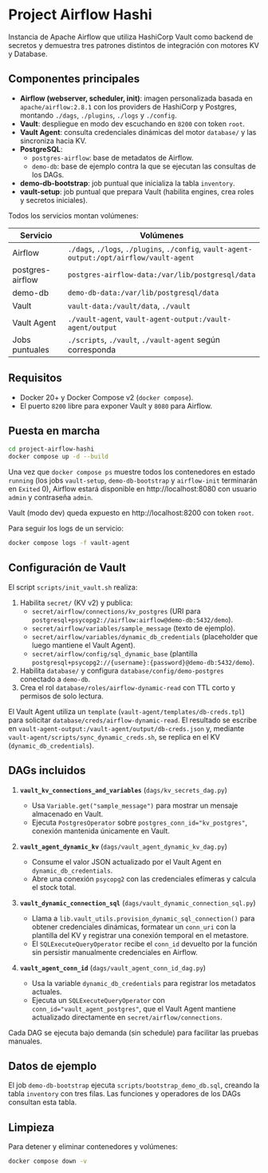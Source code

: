 # Project Airflow Hashi

Instancia de Apache Airflow que utiliza HashiCorp Vault como backend de secretos y
demuestra tres patrones distintos de integración con motores KV y Database.

## Componentes principales

- **Airflow (webserver, scheduler, init)**: imagen personalizada basada en `apache/airflow:2.8.1`
  con los providers de HashiCorp y Postgres, montando `./dags`, `./plugins`, `./logs` y `./config`.
- **Vault**: despliegue en modo dev escuchando en `8200` con token `root`.
- **Vault Agent**: consulta credenciales dinámicas del motor `database/` y las sincroniza hacia KV.
- **PostgreSQL**:
  - `postgres-airflow`: base de metadatos de Airflow.
  - `demo-db`: base de ejemplo contra la que se ejecutan las consultas de los DAGs.
- **demo-db-bootstrap**: job puntual que inicializa la tabla `inventory`.
- **vault-setup**: job puntual que prepara Vault (habilita engines, crea roles y secretos iniciales).

Todos los servicios montan volúmenes:

| Servicio               | Volúmenes                                                                              |
|------------------------|----------------------------------------------------------------------------------------|
| Airflow                | `./dags`, `./logs`, `./plugins`, `./config`, `vault-agent-output:/opt/airflow/vault-agent` |
| postgres-airflow       | `postgres-airflow-data:/var/lib/postgresql/data`                                      |
| demo-db                | `demo-db-data:/var/lib/postgresql/data`                                                |
| Vault                  | `vault-data:/vault/data`, `./vault`                                                    |
| Vault Agent            | `./vault-agent`, `vault-agent-output:/vault-agent/output`                              |
| Jobs puntuales         | `./scripts`, `./vault`, `./vault-agent` según corresponda                              |

## Requisitos

- Docker 20+ y Docker Compose v2 (`docker compose`).
- El puerto `8200` libre para exponer Vault y `8080` para Airflow.

## Puesta en marcha

```bash
cd project-airflow-hashi
docker compose up -d --build
```

Una vez que `docker compose ps` muestre todos los contenedores en estado `running`
(los jobs `vault-setup`, `demo-db-bootstrap` y `airflow-init` terminarán en `Exited` 0),
Airflow estará disponible en http://localhost:8080 con usuario `admin` y contraseña `admin`.

Vault (modo dev) queda expuesto en http://localhost:8200 con token `root`.

Para seguir los logs de un servicio:

```bash
docker compose logs -f vault-agent
```

## Configuración de Vault

El script `scripts/init_vault.sh` realiza:

1. Habilita `secret/` (KV v2) y publica:
   - `secret/airflow/connections/kv_postgres` (URI para `postgresql+psycopg2://airflow:airflow@demo-db:5432/demo`).
   - `secret/airflow/variables/sample_message` (texto de ejemplo).
   - `secret/airflow/variables/dynamic_db_credentials` (placeholder que luego mantiene el Vault Agent).
   - `secret/airflow/config/sql_dynamic_base` (plantilla `postgresql+psycopg2://{username}:{password}@demo-db:5432/demo`).
2. Habilita `database/` y configura `database/config/demo-postgres` conectado a `demo-db`.
3. Crea el rol `database/roles/airflow-dynamic-read` con TTL corto y permisos de solo lectura.

El Vault Agent utiliza un `template` (`vault-agent/templates/db-creds.tpl`) para solicitar
`database/creds/airflow-dynamic-read`. El resultado se escribe en
`vault-agent-output:/vault-agent/output/db-creds.json` y, mediante
`vault-agent/scripts/sync_dynamic_creds.sh`, se replica en el KV (`dynamic_db_credentials`).

## DAGs incluidos

1. **`vault_kv_connections_and_variables`** (`dags/kv_secrets_dag.py`)
   - Usa `Variable.get("sample_message")` para mostrar un mensaje almacenado en Vault.
   - Ejecuta `PostgresOperator` sobre `postgres_conn_id="kv_postgres"`, conexión mantenida únicamente en Vault.

2. **`vault_agent_dynamic_kv`** (`dags/vault_agent_dynamic_kv_dag.py`)
   - Consume el valor JSON actualizado por el Vault Agent en `dynamic_db_credentials`.
   - Abre una conexión `psycopg2` con las credenciales efímeras y calcula el stock total.

3. **`vault_dynamic_connection_sql`** (`dags/vault_dynamic_connection_sql.py`)
   - Llama a `lib.vault_utils.provision_dynamic_sql_connection()` para obtener credenciales dinámicas,
     formatear un `conn_uri` con la plantilla del KV y registrar una conexión temporal en el metastore.
   - El `SQLExecuteQueryOperator` recibe el `conn_id` devuelto por la función sin persistir
     manualmente credenciales en Airflow.

4. **`vault_agent_conn_id`** (`dags/vault_agent_conn_id_dag.py`)
   - Usa la variable `dynamic_db_credentials` para registrar los metadatos actuales.
   - Ejecuta un `SQLExecuteQueryOperator` con `conn_id="vault_agent_postgres"`, que el Vault Agent
     mantiene actualizado directamente en `secret/airflow/connections`.

Cada DAG se ejecuta bajo demanda (sin schedule) para facilitar las pruebas manuales.

## Datos de ejemplo

El job `demo-db-bootstrap` ejecuta `scripts/bootstrap_demo_db.sql`, creando la tabla `inventory`
con tres filas. Las funciones y operadores de los DAGs consultan esta tabla.

## Limpieza

Para detener y eliminar contenedores y volúmenes:

```bash
docker compose down -v
```